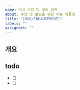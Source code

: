 ```yaml
---
name: 버그 수정 및 코드 보완
about: 수정 및 보완을 위한 이슈 템플릿
title: "[BUG/ENHANCEMENT]"
labels: ""
assignees: ""
---
```


## 개요

## todo

- [ ]
- [ ]
